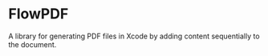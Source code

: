# FlowPDF
A library for generating PDF files in Xcode by adding content sequentially to the document.
